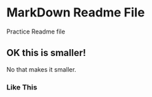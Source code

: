 # MarkDown Readme File

Practice Readme file

## OK this is smaller!

No that makes it smaller.

### Like This
